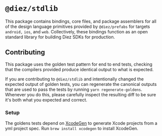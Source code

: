 # `@diez/stdlib`

This package contains bindings, core files, and package assemblers for all of the design language primitives provided by `@diez/prefabs` for targets `android,` `ios`, and `web`. Collectively, these bindings function as an open standard library for building Diez SDKs for production.

## Contributing

This package uses the golden test pattern for end to end tests, checking that the compilers provided produce identical output to what is expected.

If you are contributing to `@diez/stdlib` and intentionally changed the expected output of golden tests, you can regenerate the canonical outputs that are used to pass the tests by running `yarn regenerate-goldens`. Whenever you do this, please carefully inspect the resulting diff to be sure it's both what you expected and correct.

### Setup

The goldens tests depend on [XcodeGen](https://github.com/yonaskolb/XcodeGen) to generate Xcode projects from a yml project spec. Run `brew install xcodegen` to install XcodeGen.
